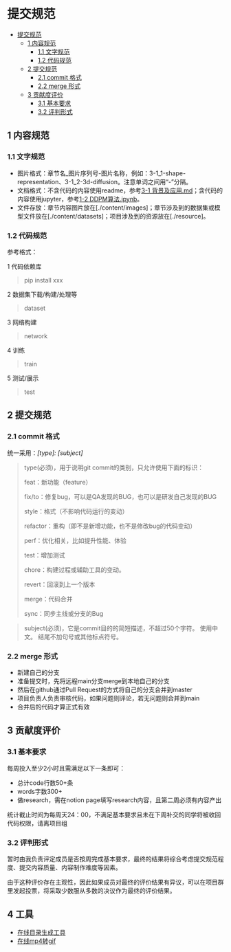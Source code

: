 # 提交规范

- [提交规范](#----)
  * [1 内容规范](#1-----)
    + [1.1 文字规范](#1.1-----)
    + [1.2 代码规范](#1.2-----)
  * [2 提交规范](#2-----)
    + [2.1 commit 格式](#21-commit---)
    + [2.2 merge 形式](#22-merge---)
  * [3 贡献度评价](#3------)
    + [3.1 基本要求](#31-----)
    + [3.2 评判形式](#32-----)

## 1 内容规范

### 1.1 文字规范

- 图片格式：章节名_图片序列号-图片名称，例如：3-1_1-shape-representation、3-1_2-3d-diffusion。注意单词之间用“-”分隔。
- 文档格式：不含代码的内容使用readme，参考[3-1 背景及应用.md](./content/3-1%20背景及应用.md)；含代码的内容使用jupyter，参考[1-2 DDPM算法.ipynb](./content/1-2%20DDPM算法.ipynb)。
- 文件存放：章节内容图片放在[./content/images]；章节涉及到的数据集或模型文件放在[./content/datasets]；项目涉及到的资源放在[./resource]。

### 1.2 代码规范
参考格式：

1 代码依赖库
> pip install xxx

2 数据集下载/构建/处理等
> dataset

3 网络构建
> network

4 训练
> train

5 测试/展示
> test

## 2 提交规范

### 2.1 commit 格式
统一采用：*[type]: [subject]*
> type(必须)，用于说明git commit的类别，只允许使用下面的标识：
> 
> feat：新功能（feature）
> 
> fix/to：修复bug，可以是QA发现的BUG，也可以是研发自己发现的BUG
> 
> style：格式（不影响代码运行的变动）
> 
> refactor：重构（即不是新增功能，也不是修改bug的代码变动） 
> 
> perf：优化相关，比如提升性能、体验 
> 
> test：增加测试 
> 
> chore：构建过程或辅助工具的变动。 
> 
> revert：回滚到上一个版本
> 
> merge：代码合并 
> 
> sync：同步主线或分支的Bug

> subject(必须)，它是commit目的的简短描述，不超过50个字符。 使用中文。 结尾不加句号或其他标点符号。


### 2.2 merge 形式

- 新建自己的分支
- 准备提交时，先将远程main分支merge到本地自己的分支
- 然后在github通过Pull Request的方式将自己的分支合并到master
- 项目负责人负责审核代码，如果问题则评论，若无问题则合并到main
- 合并后的代码才算正式有效

## 3 贡献度评价

### 3.1 基本要求
每周投入至少2小时且需满足以下一条即可：
- 总计code行数50+条
- words字数300+
- 做research，需在notion page填写research内容，且第二周必须有内容产出

统计截止时间为每周天24：00，不满足基本要求且未在下周补交的同学将被收回代码权限，请离项目组

### 3.2 评判形式
暂时由我负责评定成员是否按周完成基本要求，最终的结果将综合考虑提交规范程度、提交内容质量、内容制作难度等因素。

由于这种评价存在主观性，因此如果成员对最终的评价结果有异议，可以在项目群里发起投票，将采取少数服从多数的决议作为最终的评价结果。

## 4 工具
- [在线目录生成工具](http://ecotrust-canada.github.io/markdown-toc/)
- [在线mp4转gif](https://convertio.co/zh/video-converter/)

